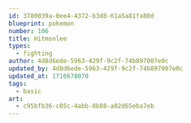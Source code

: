 ```yaml
---
id: 3780039a-0ee4-4372-b3d8-61a5a81fa80d
blueprint: pokemon
number: 106
title: Hitmonlee
types:
  - fighting
author: 4d8d6ede-5963-429f-9c2f-74b897007e0c
updated_by: 4d8d6ede-5963-429f-9c2f-74b897007e0c
updated_at: 1716678070
tags:
  - basic
art:
  - c95bfb36-c05c-4abb-8b88-a82d65eba7eb
---
```

